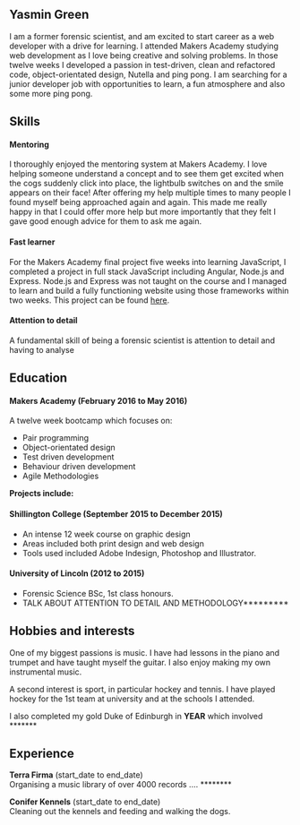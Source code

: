 ## Yasmin Green

I am a former forensic scientist, and am excited to start career as a web developer with a drive for learning. I attended Makers Academy studying web development as I love being creative and solving problems. In those twelve weeks I developed a passion in test-driven, clean and refactored code, object-orientated design, Nutella and ping pong. I am searching for a junior developer job with opportunities to learn, a fun atmosphere and also some more ping pong.


## Skills

#### Mentoring

I thoroughly enjoyed the mentoring system at Makers Academy. I love helping someone understand a concept and to see them get excited when the cogs suddenly click into place, the lightbulb switches on and the smile appears on their face! After offering my help multiple times to many people I found myself being approached again and again. This made me really happy in that I could offer more help but more importantly that they felt I gave good enough advice for them to ask me again.

#### Fast learner

For the Makers Academy final project five weeks into learning JavaScript, I completed a project in full stack JavaScript including Angular, Node.js and Express. Node.js and Express was not taught on the course and I managed to learn and build a fully functioning website using those frameworks within two weeks. This project can be found [here](https://github.com/yasgreen93/social-calendar.git).

#### Attention to detail

A fundamental skill of being a forensic scientist is attention to detail and having to analyse

## Education

#### Makers Academy (February 2016 to May 2016)

A twelve week bootcamp which focuses on:
* Pair programming
* Object-orientated design
* Test driven development
* Behaviour driven development
* Agile Methodologies

**Projects include:**


#### Shillington College (September 2015 to December 2015)

* An intense 12 week course on graphic design
* Areas included both print design and web design
* Tools used included Adobe Indesign, Photoshop and Illustrator.

#### University of Lincoln (2012 to 2015)

* Forensic Science BSc, 1st class honours.
* TALK ABOUT ATTENTION TO DETAIL AND METHODOLOGY*********

## Hobbies and interests
One of my biggest passions is music. I have had lessons in the piano and trumpet and have taught myself the guitar. I also enjoy making my own instrumental music.

A second interest is sport, in particular hockey and tennis. I have played hockey for the 1st team at university and at the schools I attended.

I also completed my gold Duke of Edinburgh in **YEAR** which involved *******

## Experience

**Terra Firma** (start_date to end_date)    
Organising a music library of over 4000 records .... ********  


**Conifer Kennels** (start_date to end_date)   
Cleaning out the kennels and feeding and walking the dogs.
